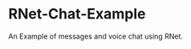 # RNet-Chat-Example
An Example of messages and voice chat using RNet.
<head><meta name="verify-paysera" content="60f66120e1a05d0b9c5fe616b7559da3"></head>
